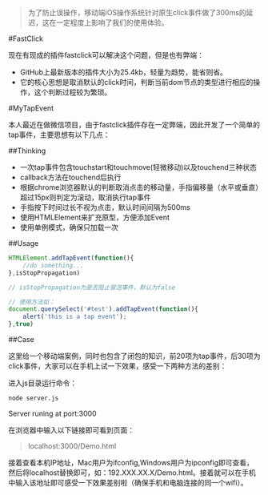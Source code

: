 > 为了防止误操作，移动端iOS操作系统针对原生click事件做了300ms的延迟，这在一定程度上影响了我们的使用体验。
 
#FastClick

现在有现成的插件fastclick可以解决这个问题，但是也有弊端：

- GitHub上最新版本的插件大小为25.4kb，轻量为趋势，能省则省。
- 它的核心思想是取消默认的click时间，判断当前dom节点的类型进行相应的操作，这个判断过程较为繁琐。

#MyTapEvent

本人最近在做微信项目，由于fastclick插件存在一定弊端，因此开发了一个简单的tap事件，主要思想有以下几点：

##Thinking

- 一次tap事件包含touchstart和touchmove(轻微移动)以及touchend三种状态
- callback方法在touchend后执行
- 根据chrome浏览器默认的判断取消点击的移动量，手指偏移量（水平或垂直）超过15px则判定为滚动，取消执行tap事件
- 手指按下时间过长不视为点击，默认时间间隔为500ms
- 使用HTMLElement来扩充原型，方便添加Event
- 使用单例模式，确保只加载一次


##Usage

```javascript
HTMLElement.addTapEvent(function(){
	//do something...
},isStopPropagation)

// isStopPropagation为是否阻止冒泡事件，默认为false

// 使用方法如：
document.querySelect('#test').addTapEvent(function(){
	alert('this is a tap event');
},true)

```

  
##Case

这里给一个移动端案例，同时也包含了闭包的知识，前20项为tap事件，后30项为click事件，大家可以在手机上试一下效果，感受一下两种方法的差别：

进入js目录运行命令：

```bash
node server.js
```
Server runing at port:3000

在浏览器中输入以下链接即可看到页面：
> localhost:3000/Demo.html

接着查看本机IP地址，Mac用户为ifconfig,Windows用户为ipconfig即可查看，然后将localhost替换即可，如：192.XXX.XX.X/Demo.html。接着就可以在手机中输入该地址即可感受一下效果差别啦（确保手机和电脑连接的同一个wifi）。
